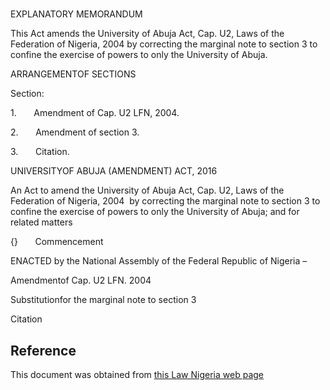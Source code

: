 # 

EXPLANATORY MEMORANDUM

This Act amends the University of Abuja Act, Cap. U2, Laws of the Federation of Nigeria, 2004 by correcting the marginal note to section 3 to confine the exercise of powers to only the University of Abuja.

ARRANGEMENTOF SECTIONS

Section:

1.       Amendment of Cap. U2 LFN, 2004.

2.       Amendment of section 3.

3.       Citation.

UNIVERSITYOF ABUJA (AMENDMENT) ACT, 2016

An Act to amend the University of Abuja Act, Cap. U2, Laws of the Federation of Nigeria, 2004  by correcting the marginal note to section 3 to confine the exercise of powers to only the University of Abuja; and for related matters

{}       Commencement

ENACTED by the National Assembly of the Federal Republic of Nigeria –

Amendmentof Cap. U2 LFN. 2004

Substitutionfor the marginal note to section 3

Citation

## Reference

This document was obtained from [this Law Nigeria web page](http://www.lawnigeria.com/LFN/U/University-of-Abuja%28Amendment%29Act.php)